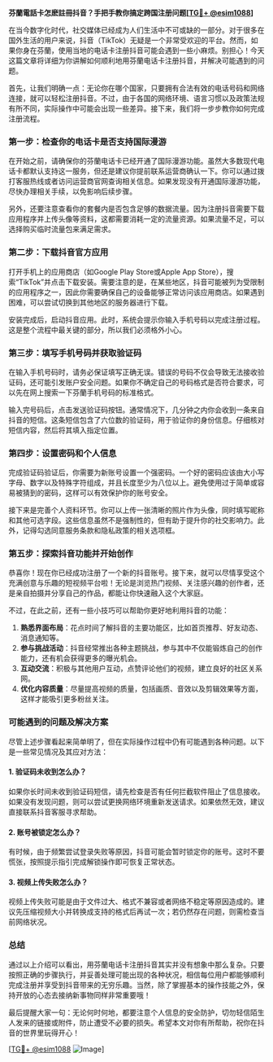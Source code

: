 **芬蘭電話卡怎麽註冊抖音？手把手教你搞定跨国注册问题[[TG💪+ @esim1088](https://t.me/s/esim1088)]**

在当今数字化时代，社交媒体已经成为人们生活中不可或缺的一部分。对于很多在国外生活的用户来说，抖音（TikTok）无疑是一个非常受欢迎的平台。然而，如果你身在芬蘭，使用当地的电话卡注册抖音可能会遇到一些小麻烦。别担心！今天这篇文章将详细为你讲解如何顺利地用芬蘭电话卡注册抖音，并解决可能遇到的问题。

首先，让我们明确一点：无论你在哪个国家，只要拥有合法有效的电话号码和网络连接，就可以轻松注册抖音。不过，由于各国的网络环境、语言习惯以及政策法规有所不同，实际操作中可能会出现一些差异。接下来，我们将一步步教你如何完成注册流程。

### 第一步：检查你的电话卡是否支持国际漫游

在开始之前，请确保你的芬蘭电话卡已经开通了国际漫游功能。虽然大多数现代电话卡都默认支持这一服务，但还是建议你提前联系运营商确认一下。你可以通过拨打客服热线或者访问运营商官网查询相关信息。如果发现没有开通国际漫游功能，尽快办理相关手续，以免影响后续步骤。

另外，还要注意查看你的套餐内是否包含足够的数据流量。因为注册抖音需要下载应用程序并上传头像等资料，这都需要消耗一定的流量资源。如果流量不足，可以选择购买临时流量包来满足需求。

### 第二步：下载抖音官方应用

打开手机上的应用商店（如Google Play Store或Apple App Store），搜索“TikTok”并点击下载安装。需要注意的是，在某些地区，抖音可能被列为受限制的应用程序之一，因此你需要确保自己的设备能够正常访问该应用商店。如果遇到困难，可以尝试切换到其他地区的服务器进行下载。

安装完成后，启动抖音应用。此时，系统会提示你输入手机号码以完成注册过程。这是整个流程中最关键的部分，所以我们必须格外小心。

### 第三步：填写手机号码并获取验证码

在输入手机号码时，请务必保证填写正确无误。错误的号码不仅会导致无法接收验证码，还可能引发账户安全问题。如果你不确定自己的号码格式是否符合要求，可以先在网上搜索一下芬蘭手机号码的标准格式。

输入完号码后，点击发送验证码按钮。通常情况下，几分钟之内你会收到一条来自抖音的短信。这条短信包含了六位数的验证码，用于验证你的身份信息。仔细核对短信内容，然后将其填入指定位置。

### 第四步：设置密码和个人信息

完成验证码验证后，你需要为新账号设置一个强密码。一个好的密码应该由大小写字母、数字以及特殊字符组成，并且长度至少为八位以上。避免使用过于简单或容易被猜到的密码，这样可以有效保护你的账号安全。

接下来是完善个人资料环节。你可以上传一张清晰的照片作为头像，同时填写昵称和其他可选字段。这些信息虽然不是强制性的，但有助于提升你的社交影响力。此外，记得勾选同意服务条款和隐私政策的相关选项框。

### 第五步：探索抖音功能并开始创作

恭喜你！现在你已经成功注册了一个新的抖音账号。接下来，就可以尽情享受这个充满创意与乐趣的短视频平台啦！无论是浏览热门视频、关注感兴趣的创作者，还是亲自拍摄并分享自己的作品，都能让你快速融入这个大家庭。

不过，在此之前，还有一些小技巧可以帮助你更好地利用抖音的功能：

1. **熟悉界面布局**：花点时间了解抖音的主要功能区，比如首页推荐、好友动态、消息通知等。
2. **参与挑战活动**：抖音经常推出各种主题挑战，参与其中不仅能锻炼自己的创作能力，还有机会获得更多的曝光机会。
3. **互动交流**：积极与其他用户互动，点赞评论他们的视频，建立良好的社区关系网。
4. **优化内容质量**：尽量提高视频的质量，包括画质、音效以及剪辑效果等方面，这样才能吸引更多粉丝关注。

### 可能遇到的问题及解决方案

尽管上述步骤看起来简单明了，但在实际操作过程中仍有可能遇到各种问题。以下是一些常见情况及其应对方法：

#### 1. 验证码未收到怎么办？

如果你长时间未收到验证码短信，请先检查是否有任何拦截软件阻止了信息接收。如果没有发现问题，则可以尝试更换网络环境重新发送请求。如果依然无效，建议直接联系抖音客服寻求帮助。

#### 2. 账号被锁定怎么办？

有时候，由于频繁尝试登录失败等原因，抖音可能会暂时锁定你的账号。这时不要慌张，按照提示指引完成解锁操作即可恢复正常状态。

#### 3. 视频上传失败怎么办？

视频上传失败可能是由于文件过大、格式不兼容或者网络不稳定等原因造成的。建议先压缩视频大小并转换成支持的格式后再试一次；若仍然存在问题，则需检查当前网络状况。

### 总结

通过以上介绍可以看出，用芬蘭电话卡注册抖音其实并没有想象中那么复杂。只要按照正确的步骤执行，并妥善处理可能出现的各种状况，相信每位用户都能够顺利完成注册并享受到抖音带来的无穷乐趣。当然，除了掌握基本的操作技能之外，保持开放的心态去接纳新事物同样非常重要哦！

最后提醒大家一句：无论何时何地，都要注意个人信息的安全防护，切勿轻信陌生人发来的链接或附件，防止遭受不必要的损失。希望本文对你有所帮助，祝你在抖音的世界里玩得开心！

[[TG💪+ @esim1088](https://t.me/s/esim1088) ![Image](https://i.postimg.cc/4NQfJmqS/Snipaste-2025-05-13-00-14-12.png)]
